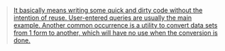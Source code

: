 > [It basically means writing some quick and dirty code without the intention of reuse.  User-entered queries are usually the main example.  Another common occurrence is a utility to convert data sets from 1 form to another, which will have no use when the conversion is done.](https://stackoverflow.com/questions/1786735/what-does-ad-hoc-mean-in-programming)
